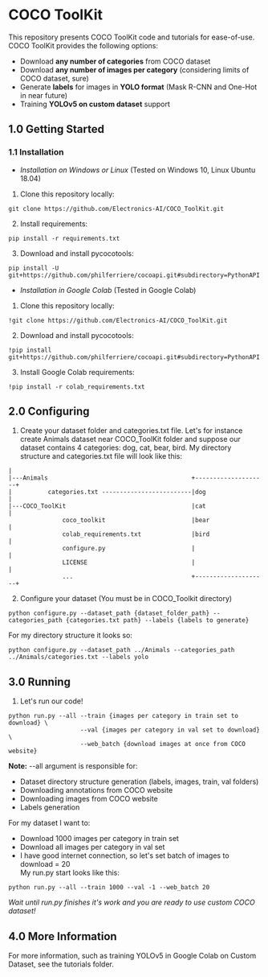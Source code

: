 # COCO ToolKit
This repository presents COCO ToolKit code and tutorials for ease-of-use.
COCO ToolKit provides the following options:
* Download **any number of categories** from COCO dataset
* Download **any number of images per category** (considering limits of COCO dataset, sure)
* Generate **labels** for images in **YOLO format** (Mask R-CNN and One-Hot in near future)
* Training **YOLOv5 on custom dataset** support
## 1.0 Getting Started
### 1.1 Installation
* *Installation on Windows or Linux* (Tested on Windows 10, Linux Ubuntu 18.04)
1. Clone this repository locally:
```
git clone https://github.com/Electronics-AI/COCO_ToolKit.git
```
2. Install requirements:
```
pip install -r requirements.txt
```
3. Download and install pycocotools:
```
pip install -U git+https://github.com/philferriere/cocoapi.git#subdirectory=PythonAPI
``` 
* *Installation in Google Colab* (Tested in Google Colab)
1. Clone this repository locally:
```
!git clone https://github.com/Electronics-AI/COCO_ToolKit.git
```
2. Download and install pycocotools:
```
!pip install git+https://github.com/philferriere/cocoapi.git#subdirectory=PythonAPI
``` 
3. Install Google Colab requirements:
```
!pip install -r colab_requirements.txt
```

## 2.0 Configuring
1. Create your dataset folder and categories.txt file. Let's for instance create Animals dataset near
COCO_ToolKit folder and suppose our dataset contains 4 categories: dog, cat, bear, bird.
My directory structure and categories.txt file will look like this:
```
|                                               
|---Animals                                        +--------------------+
|          categories.txt -------------------------|dog                 |
|---COCO_ToolKit                                   |cat                 |
               coco_toolkit                        |bear                |
               colab_requirements.txt              |bird                |
               configure.py                        |                    |
               LICENSE                             |                    |
               ...                                 +--------------------+
```                                                 
2. Configure your dataset (You must be in COCO_Toolkit directory)
```
python configure.py --dataset_path {dataset_folder_path} --categories_path {categories.txt path} --labels {labels to generate}
``` 
For my directory structure it looks so:
```
python configure.py --dataset_path ../Animals --categories_path ../Animals/categories.txt --labels yolo
```

## 3.0 Running
1. Let's run our code!
```
python run.py --all --train {images per category in train set to download} \
                    --val {images per category in val set to download} \
                    --web_batch {download images at once from COCO website}
```
**Note:** --all argument is responsible for:
* Dataset directory structure generation (labels, images, train, val folders) 
* Downloading annotations from COCO website
* Downloading images from COCO website
* Labels generation   

For my dataset I want to:
* Download 1000 images per category in train set
* Download all images per category in val set
* I have good internet connection, so let's set batch of images to download = 20    
My run.py start looks like this:
```
python run.py --all --train 1000 --val -1 --web_batch 20
```
*Wait until run.py finishes it's work and you are ready to use custom COCO dataset!*

## 4.0 More Information
For more information, such as training YOLOv5 in Google Colab on Custom Dataset, see the
tutorials folder.
